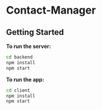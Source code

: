 # Contact-Manager

## Getting Started

**To run the server:**

```zsh
cd backend
npm install
npm start
```

**To run the app:**

```zsh
cd client
npm install
npm start
```



